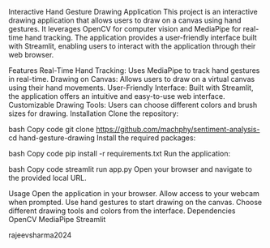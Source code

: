 Interactive Hand Gesture Drawing Application
This project is an interactive drawing application that allows users to draw on a canvas using hand gestures. It leverages OpenCV for computer vision and MediaPipe for real-time hand tracking. The application provides a user-friendly interface built with Streamlit, enabling users to interact with the application through their web browser.

Features
Real-Time Hand Tracking: Uses MediaPipe to track hand gestures in real-time.
Drawing on Canvas: Allows users to draw on a virtual canvas using their hand movements.
User-Friendly Interface: Built with Streamlit, the application offers an intuitive and easy-to-use web interface.
Customizable Drawing Tools: Users can choose different colors and brush sizes for drawing.
Installation
Clone the repository:

bash
Copy code
git clone https://github.com/machphy/sentiment-analysis-
cd hand-gesture-drawing
Install the required packages:

bash
Copy code
pip install -r requirements.txt
Run the application:

bash
Copy code
streamlit run app.py
Open your browser and navigate to the provided local URL.

Usage
Open the application in your browser.
Allow access to your webcam when prompted.
Use hand gestures to start drawing on the canvas.
Choose different drawing tools and colors from the interface.
Dependencies
OpenCV
MediaPipe
Streamlit


rajeevsharma2024
